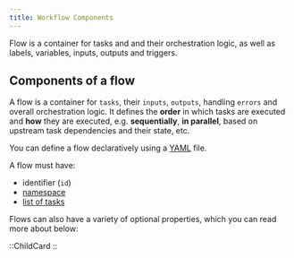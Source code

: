 ```yaml
---
title: Workflow Components
---
```


Flow is a container for tasks and and their orchestration logic, as well as labels, variables, inputs, outputs and triggers.

## Components of a flow

A flow is a container for `tasks`, their `inputs`, `outputs`, handling `errors` and overall orchestration logic. It defines the **order** in which tasks are executed and **how** they are executed, e.g. **sequentially**, **in parallel**, based on upstream task dependencies and their state, etc.

You can define a flow declaratively using a [YAML](https://en.wikipedia.org/wiki/YAML) file.

A flow must have:
- identifier (`id`)
- [namespace](/docs/workflow-components/namespace)
- [list of tasks](/docs/workflow-components/tasks)

Flows can also have a variety of optional properties, which you can read more about below:

::ChildCard
::

